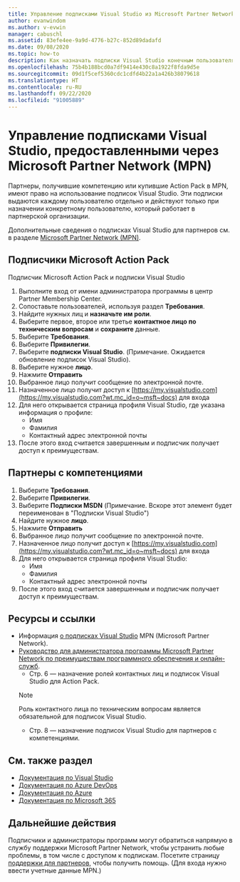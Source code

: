 ```yaml
---
title: Управление подписками Visual Studio из Microsoft Partner Network | Документация Майкрософт
author: evanwindom
ms.author: v-evwin
manager: cabuschl
ms.assetid: 83efe4ee-9a9d-4776-b27c-852d89dadafd
ms.date: 09/08/2020
ms.topic: how-to
description: Как назначать подписки Visual Studio конечным пользователям для партнеров MPN.
ms.openlocfilehash: 75b4b188bcd0a7df9414e430c8a1922f8fda9d5e
ms.sourcegitcommit: 09d1f5cef5360cdc1cdfd4b22a1a426b38079618
ms.translationtype: HT
ms.contentlocale: ru-RU
ms.lasthandoff: 09/22/2020
ms.locfileid: "91005889"
---
```

# <a name="manage-visual-studio-subscriptions-offered-through-the-microsoft-partner-network-mpn"></a>Управление подписками Visual Studio, предоставленными через Microsoft Partner Network (MPN)
Партнеры, получившие компетенцию или купившие Action Pack в MPN, имеют право на использование подписок Visual Studio. Эти подписки выдаются каждому пользователю отдельно и действуют только при назначении конкретному пользователю, который работает в партнерской организации.

Дополнительные сведения о подписках Visual Studio для партнеров см. в разделе [Microsoft Partner Network (MPN)](program-mpn.md).

## <a name="microsoft-action-pack-subscribers"></a>Подписчики Microsoft Action Pack
Подписчик Microsoft Action Pack и подписки Visual Studio
1. Выполните вход от имени администратора программы в центр Partner Membership Center.
2. Сопоставьте пользователей, используя раздел **Требования**.
3. Найдите нужных лиц и **назначьте им роли**.
4. Выберите первое, второе или третье **контактное лицо по техническим вопросам** и **сохраните** данные.
5. Выберите **Требования**.
6. Выберите **Привилегии**.
7. Выберите **подписки Visual Studio**. (Примечание. Ожидается обновление подписок Visual Studio).
8. Выберите нужное **лицо**.
9. Нажмите **Отправить**
10. Выбранное лицо получит сообщение по электронной почте.
11. Назначенное лицо получит доступ к [https://my.visualstudio.com](https://my.visualstudio.com?wt.mc_id=o~msft~docs) для входа
12. Для него открывается страница профиля Visual Studio, где указана информация о профиле:
    - Имя
    - Фамилия
    - Контактный адрес электронной почты
13. После этого вход считается завершенным и подписчик получает доступ к преимуществам.

## <a name="competency-partners"></a>Партнеры с компетенциями
1. Выберите **Требования**.
2. Выберите **Привилегии**.
3. Выберите **Подписки MSDN** (Примечание. Вскоре этот элемент будет переименован в "Подписки Visual Studio")
4. Найдите нужное **лицо**.
5. Нажмите **Отправить**
6. Выбранное лицо получит сообщение по электронной почте.
7. Назначенное лицо получит доступ к [https://my.visualstudio.com](https://my.visualstudio.com?wt.mc_id=o~msft~docs) для входа
8. Для него открывается страница профиля Visual Studio:
    - Имя
    - Фамилия
    - Контактный адрес электронной почты
9. После этого вход считается завершенным и подписчик получает доступ к преимуществам.

## <a name="resources-and-references"></a>Ресурсы и ссылки
- Информация [о подписках Visual Studio](https://partner.microsoft.com/membership/msdn-subscriptions) MPN (Microsoft Partner Network).
- [Руководство для администратора программы Microsoft Partner Network по преимуществам программного обеспечения и онлайн-служб](https://assetsprod.microsoft.com/mpn/Program-Administrator-Guide-to-Software-and-Online-Services-Benefits).
  - Стр. 6 — назначение ролей контактных лиц и подписок Visual Studio для Action Pack.
  > [!NOTE]
  > Роль контактного лица по техническим вопросам является обязательной для подписок Visual Studio.
  - Стр. 8 — назначение подписок Visual Studio для партнеров с компетенциями.

## <a name="see-also"></a>См. также раздел
- [Документация по Visual Studio](/visualstudio/)
- [Документация по Azure DevOps](/azure/devops/)
- [Документация по Azure](/azure/)
- [Документация по Microsoft 365](/microsoft-365/)

## <a name="next-steps"></a>Дальнейшие действия
Подписчики и администраторы программ могут обратиться напрямую в службу поддержки Microsoft Partner Network, чтобы устранить любые проблемы, в том числе с доступом к подпискам. Посетите страницу [поддержки для партнеров](https://partner.microsoft.com/support), чтобы получить помощь. (Для входа нужно ввести учетные данные MPN.)